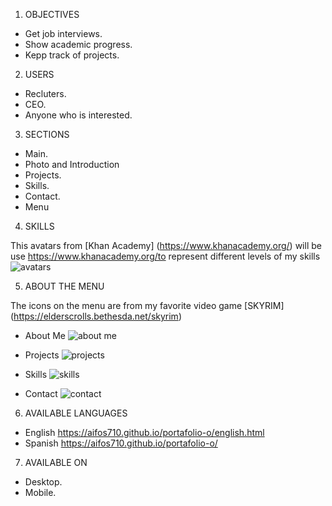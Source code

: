 1. OBJECTIVES

 * Get job interviews.
 * Show academic progress.
 * Kepp track of projects.
 
2. USERS

 * Recluters.
 * CEO.
 * Anyone who is interested.
 
3. SECTIONS

 * Main.
 * Photo and Introduction 
 * Projects.
 * Skills.
 * Contact.
 * Menu
 
4. SKILLS

 This avatars from [Khan Academy] (https://www.khanacademy.org/) will be use https://www.khanacademy.org/to represent different levels     of my skills
![avatars](http://i68.tinypic.com/2rmv2qe.jpg) 
 
 5. ABOUT THE MENU

 The icons on the menu are from my favorite video game [SKYRIM] (https://elderscrolls.bethesda.net/skyrim)
 
  * About Me
 ![about me](http://i65.tinypic.com/16hlqn9.png)
 
  * Projects
 ![projects](http://i63.tinypic.com/11hytyb.png)
 
  * Skills
 ![skills](http://i65.tinypic.com/141p3qo.png)
 
  * Contact
 ![contact](http://i65.tinypic.com/30nb1pl.png)
 
6. AVAILABLE LANGUAGES

 * English  https://aifos710.github.io/portafolio-o/english.html
 * Spanish  https://aifos710.github.io/portafolio-o/
 
7. AVAILABLE ON

 * Desktop.
 * Mobile.
 


 
